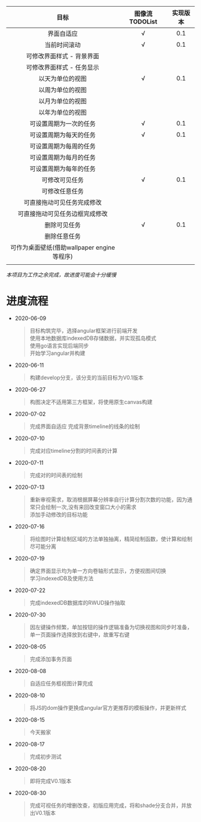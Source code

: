 |   目标  | 图像流TODOList |  实现版本  |
| :-----: |:----: | :----:  |
| 界面自适应 | √ | 0.1 |
| 当前时间滚动 | √ | 0.1 |
| 可修改界面样式 - 背景界面 | | |
| 可修改界面样式 - 任务显示 | | |
| 以天为单位的视图 | √ | 0.1 |
| 以周为单位的视图 |  |  |
| 以月为单位的视图 |  |  |
| 以年为单位的视图 |  |  |
| 可设置周期为一次的任务 | √ | 0.1 |
| 可设置周期为每天的任务 | √ | 0.1 |
| 可设置周期为每周的任务 |  |  |
| 可设置周期为每月的任务 |  |  |
| 可设置周期为每年的任务 |  |  |
| 可修改可见任务 | √ | 0.1 |
| 可修改任意任务 |  |  |
| 可直接拖动可见任务完成修改 |  |  |
| 可直接拖动可见任务边框完成修改 |  |  |
| 删除可见任务 | √ | 0.1 |
| 删除任意任务 |  |  |
| 可作为桌面壁纸(借助wallpaper engine等程序) |  |  |
| | | |
*本项目为工作之余完成，故进度可能会十分缓慢*
# 进度流程
* 2020-06-09 
    > 目标构筑完毕，选择angular框架进行前端开发  
    > 使用本地数据库indexedDB存储数据，并实现孤岛模式  
    > 使用go语言实现后端同步  
    > 开始学习angular并构建 
     
* 2020-06-11
    > 构建develop分支，该分支的当前目标为V0.1版本

* 2020-06-27
    > 构图决定不适用第三方框架，将使用原生canvas构建

* 2020-07-02 
    > 完成界面自适应
    > 完成背景timeline的线条的绘制

* 2020-07-10 
    > 完成对应timeline分割的时间表的计算

* 2020-07-11 
    > 完成对的时间表的绘制

* 2020-07-13 
    > 重新审视需求，取消根据屏幕分辨率自行计算分割次数的功能，因为通常只会绘制一次,没有来回改变窗口大小的需求  
    > 添加手动修改的目标功能
* 2020-07-16
    > 将绘图时计算绘制区域的方法单独抽离，精简绘制函数，使计算和绘制尽可能分离

* 2020-07-19 
    > 确定界面显示均为单一方向卷轴形式显示，方便视图间切换  
    > 学习indexedDB及使用方法

* 2020-07-22 
    > 完成indexedDB数据库的RWUD操作抽取

* 2020-07-30 
    > 因左键操作频繁，单加按钮的操作逻辑准备为切换视图和同步时准备，单一页面操作选择放到右键中，故重写右键

* 2020-08-05 
    > 完成添加事务页面

* 2020-08-08
    > 自适应任务框视图计算完成

* 2020-08-10
    > 将JS的dom操作更换成angular官方更推荐的模板操作，并更新样式

* 2020-08-15
    > 今天搬家

* 2020-08-17
    > 完成初步测试

* 2020-08-20 
    > 即将完成V0.1版本

* 2020-08-30 
    > 完成可视任务的增删改查，初版应用完成，将和shade分支合并，并放出V0.1版本